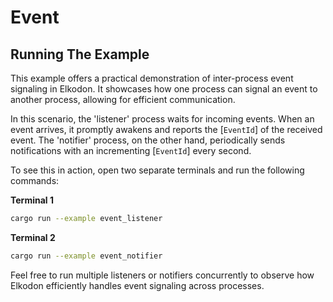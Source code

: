 # Event

## Running The Example

This example offers a practical demonstration of inter-process event signaling
in Elkodon. It showcases how one process can signal an event to another
process, allowing for efficient communication.

In this scenario, the 'listener' process waits for incoming events. When an
event arrives, it promptly awakens and reports the [`EventId`] of the received
event. The 'notifier' process, on the other hand, periodically sends
notifications with an incrementing [`EventId`] every second.

To see this in action, open two separate terminals and run the following
commands:

**Terminal 1**

```sh
cargo run --example event_listener
```

**Terminal 2**

```sh
cargo run --example event_notifier
```

Feel free to run multiple listeners or notifiers concurrently to observe how
Elkodon efficiently handles event signaling across processes.
